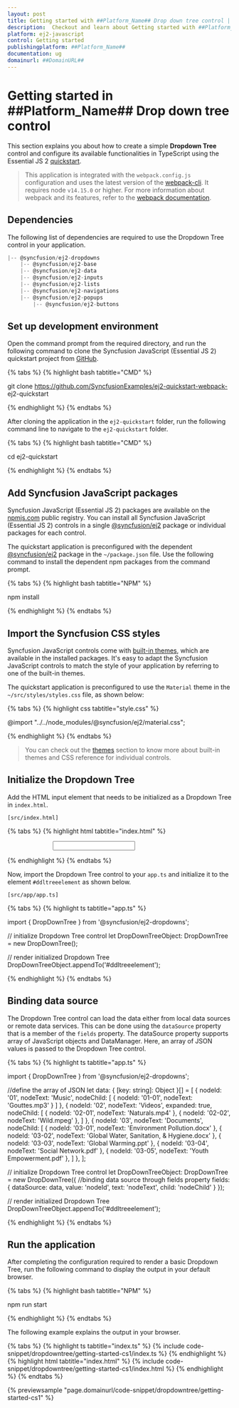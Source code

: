 ```yaml
---
layout: post
title: Getting started with ##Platform_Name## Drop down tree control | Syncfusion
description:  Checkout and learn about Getting started with ##Platform_Name## Drop down tree control of Syncfusion Essential JS 2 and more details.
platform: ej2-javascript
control: Getting started 
publishingplatform: ##Platform_Name##
documentation: ug
domainurl: ##DomainURL##
---
```


# Getting started in ##Platform_Name## Drop down tree control

This section explains you about how to create a simple **Dropdown Tree** control and configure its available functionalities in TypeScript using the Essential JS 2 [quickstart](https://github.com/SyncfusionExamples/ej2-quickstart-webpack-).

> This application is integrated with the `webpack.config.js` configuration and uses the latest version of the [webpack-cli](https://webpack.js.org/api/cli/#commands). It requires node `v14.15.0` or higher. For more information about webpack and its features, refer to the [webpack documentation](https://webpack.js.org/guides/getting-started/).

## Dependencies

The following list of dependencies are required to use the Dropdown Tree control in your application.

```javascript
|-- @syncfusion/ej2-dropdowns
    |-- @syncfusion/ej2-base
    |-- @syncfusion/ej2-data
    |-- @syncfusion/ej2-inputs
    |-- @syncfusion/ej2-lists
    |-- @syncfusion/ej2-navigations
    |-- @syncfusion/ej2-popups
        |-- @syncfusion/ej2-buttons
```

## Set up development environment

Open the command prompt from the required directory, and run the following command to clone the Syncfusion JavaScript (Essential JS 2) quickstart project from [GitHub](https://github.com/SyncfusionExamples/ej2-quickstart-webpack-).

{% tabs %}
{% highlight bash tabtitle="CMD" %}

git clone https://github.com/SyncfusionExamples/ej2-quickstart-webpack- ej2-quickstart

{% endhighlight %}
{% endtabs %}

After cloning the application in the `ej2-quickstart` folder, run the following command line to navigate to the `ej2-quickstart` folder.

{% tabs %}
{% highlight bash tabtitle="CMD" %}

cd ej2-quickstart

{% endhighlight %}
{% endtabs %}

## Add Syncfusion JavaScript packages

Syncfusion JavaScript (Essential JS 2) packages are available on the [npmjs.com](https://www.npmjs.com/~syncfusionorg) public registry. You can install all Syncfusion JavaScript (Essential JS 2) controls in a single [@syncfusion/ej2](https://www.npmjs.com/package/@syncfusion/ej2) package or individual packages for each control.

The quickstart application is preconfigured with the dependent [@syncfusion/ej2](https://www.npmjs.com/package/@syncfusion/ej2) package in the `~/package.json` file. Use the following command to install the dependent npm packages from the command prompt.

{% tabs %}
{% highlight bash tabtitle="NPM" %}

npm install

{% endhighlight %}
{% endtabs %}

## Import the Syncfusion CSS styles

Syncfusion JavaScript controls come with [built-in themes](https://ej2.syncfusion.com/documentation/appearance/theme/), which are available in the installed packages. It's easy to adapt the Syncfusion JavaScript controls to match the style of your application by referring to one of the built-in themes.

The quickstart application is preconfigured to use the `Material` theme in the `~/src/styles/styles.css` file, as shown below: 

{% tabs %}
{% highlight css tabtitle="style.css" %}

@import "../../node_modules/@syncfusion/ej2/material.css";

{% endhighlight %}
{% endtabs %}

> You can check out the [themes](https://ej2.syncfusion.com/documentation/appearance/theme/) section to know more about built-in themes and CSS reference for individual controls.

## Initialize the Dropdown Tree

Add the HTML input element that needs to be initialized as a Dropdown Tree in `index.html`.

`[src/index.html]`

{% tabs %}
{% highlight html tabtitle="index.html" %}

<!DOCTYPE html>
<html lang="en">

<head>
    <title>Essential JS 2 Dropdown Tree control</title>
    <meta charset="utf-8" />
    <meta name="viewport" content="width=device-width, initial-scale=1.0, user-scalable=no" />
    <meta name="description" content="Essential JS 2" />
    <meta name="author" content="Syncfusion" />
    <link href="https://maxcdn.bootstrapcdn.com/bootstrap/3.3.7/css/bootstrap.min.css" rel="stylesheet" />
</head>

<body>
    <div id='container' style="margin:0 auto; width:300px;">
        <!--element which is going to render the Dropdown Tree-->
        <input type="text" tabindex="1" id='ddltreeelement' />
    </div>

</body>

</html>

{% endhighlight %}
{% endtabs %}

Now, import the  Dropdown Tree control to your `app.ts` and initialize it to the element `#ddltreeelement` as shown below.

`[src/app/app.ts]`

{% tabs %}
{% highlight ts tabtitle="app.ts" %}

import { DropDownTree } from '@syncfusion/ej2-dropdowns';

// initialize Dropdown Tree control
let DropDownTreeObject: DropDownTree = new DropDownTree();

// render initialized Dropdown Tree
DropDownTreeObject.appendTo('#ddltreeelement');

{% endhighlight %}
{% endtabs %}

## Binding data source

The Dropdown Tree control can load the data either from local data sources or remote data services. This can be done using the `dataSource` property that is a member of the `fields` property. The dataSource property supports array of JavaScript objects and DataManager. Here, an array of JSON values is passed to the Dropdown Tree control.

{% tabs %}
{% highlight ts tabtitle="app.ts" %}

import { DropDownTree } from '@syncfusion/ej2-dropdowns';

//define the array of JSON
let data: { [key: string]: Object }[] = [
    {
        nodeId: '01', nodeText: 'Music',
        nodeChild: [
            { nodeId: '01-01', nodeText: 'Gouttes.mp3' }
        ]
    },
    {
        nodeId: '02', nodeText: 'Videos', expanded: true,
        nodeChild: [
            { nodeId: '02-01', nodeText: 'Naturals.mp4' },
            { nodeId: '02-02', nodeText: 'Wild.mpeg' },
        ]
    },
    {
        nodeId: '03', nodeText: 'Documents',
        nodeChild: [
            { nodeId: '03-01', nodeText: 'Environment Pollution.docx' },
            { nodeId: '03-02', nodeText: 'Global Water, Sanitation, & Hygiene.docx' },
            { nodeId: '03-03', nodeText: 'Global Warming.ppt' },
            { nodeId: '03-04', nodeText: 'Social Network.pdf' },
            { nodeId: '03-05', nodeText: 'Youth Empowerment.pdf' },
        ]
    },
];

// initialize Dropdown Tree control
let DropDownTreeObject: DropDownTree = new DropDownTree({
    //binding data source through fields property
    fields: { dataSource: data, value: 'nodeId', text: 'nodeText', child: 'nodeChild' }
});

// render initialized Dropdown Tree
DropDownTreeObject.appendTo('#ddltreeelement');

{% endhighlight %}
{% endtabs %}

## Run the application

After completing the configuration required to render a basic Dropdown Tree, run the following command to display the output in your default browser.

{% tabs %}
{% highlight bash tabtitle="NPM" %}

npm run start

{% endhighlight %}
{% endtabs %}

The following example explains the output in your browser.

{% tabs %}
{% highlight ts tabtitle="index.ts" %}
{% include code-snippet/dropdowntree/getting-started-cs1/index.ts %}
{% endhighlight %}
{% highlight html tabtitle="index.html" %}
{% include code-snippet/dropdowntree/getting-started-cs1/index.html %}
{% endhighlight %}
{% endtabs %}
          
{% previewsample "page.domainurl/code-snippet/dropdowntree/getting-started-cs1" %}